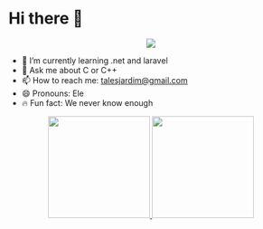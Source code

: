 # Hi there 👋

<p align="center">
  <a align="center" href="https://github.com/DenverCoder1/readme-typing-svg"><img src="https://readme-typing-svg.herokuapp.com?&font=IBM+Plex+Sans&color=F72EE2&size=25&lines=Welcome+to+my+Repo+Dev+Community!;I'm+a+bachelor+in+InformationSystems;I'm+a+competitive+programmer" /></a>
</p>


- 📘 I’m currently learning .net and laravel
- 🙋 Ask me about C or C++
- 📫 How to reach me: talesjardim@gmail.com
- 😄 Pronouns: Ele
- 🔥 Fun fact: We never know enough



<div align="center">
  <a href="https://github.com/rafaballerini">
  <img height="180em" src="https://github-readme-stats.vercel.app/api?username=talesgarden&show_icons=true&theme=dark&include_all_commits=true&count_private=true"/>
  <img height="180em" src="https://github-readme-stats.vercel.app/api/top-langs/?username=talesgarden&layout=compact&langs_count=7&theme=dark"/>
</div>
